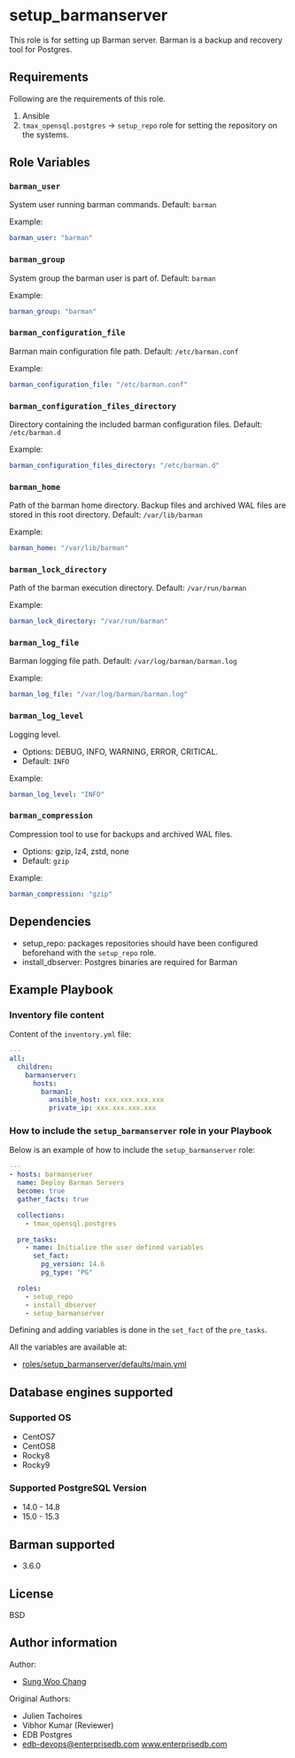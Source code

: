 # setup_barmanserver

This role is for setting up Barman server. Barman is a backup and recovery tool
for Postgres.

## Requirements

Following are the requirements of this role.

1. Ansible
2. `tmax_opensql.postgres` -> `setup_repo` role for setting the repository on
   the systems.

## Role Variables

### `barman_user`

System user running barman commands. Default: `barman`

Example:

```yaml
barman_user: "barman"
```

### `barman_group`

System group the barman user is part of. Default: `barman`

Example:

```yaml
barman_group: "barman"
```

### `barman_configuration_file`

Barman main configuration file path. Default: `/etc/barman.conf`

Example:

```yaml
barman_configuration_file: "/etc/barman.conf"
```

### `barman_configuration_files_directory`

Directory containing the included barman configuration files.
Default: `/etc/barman.d`

Example:

```yaml
barman_configuration_files_directory: "/etc/barman.d"
```

### `barman_home`

Path of the barman home directory. Backup files and archived WAL files are
stored in this root directory. Default: `/var/lib/barman`

Example:

```yaml
barman_home: "/var/lib/barman"
```

### `barman_lock_directory`

Path of the barman execution directory. Default: `/var/run/barman`

Example:

```yaml
barman_lock_directory: "/var/run/barman"
```

### `barman_log_file`

Barman logging file path. Default: `/var/log/barman/barman.log`

Example:

```yaml
barman_log_file: "/var/log/barman/barman.log"
```

### `barman_log_level`

Logging level.

- Options: DEBUG, INFO, WARNING, ERROR, CRITICAL.
- Default: `INFO`

Example:

```yaml
barman_log_level: "INFO"
```

### `barman_compression`

Compression tool to use for backups and archived WAL files.

- Options: gzip, lz4, zstd, none
- Default: `gzip`

Example:

```yaml
barman_compression: "gzip"
```

## Dependencies

- setup_repo: packages repositories should have been configured beforehand with the `setup_repo` role.
- install_dbserver: Postgres binaries are required for Barman

## Example Playbook

### Inventory file content

Content of the `inventory.yml` file:

```yaml
---
all:
  children:
    barmanserver:
      hosts:
        barman1:
          ansible_host: xxx.xxx.xxx.xxx
          private_ip: xxx.xxx.xxx.xxx
```

### How to include the `setup_barmanserver` role in your Playbook

Below is an example of how to include the `setup_barmanserver` role:

```yaml
---
- hosts: barmanserver
  name: Deploy Barman Servers
  become: true
  gather_facts: true

  collections:
    - tmax_opensql.postgres

  pre_tasks:
    - name: Initialize the user defined variables
      set_fact:
        pg_version: 14.6
        pg_type: "PG"

  roles:
    - setup_repo
    - install_dbserver
    - setup_barmanserver
```

Defining and adding variables is done in the `set_fact` of the `pre_tasks`.

All the variables are available at:

- [roles/setup_barmanserver/defaults/main.yml](./defaults/main.yml)

## Database engines supported
### Supported OS
- CentOS7
- CentOS8
- Rocky8
- Rocky9

### Supported PostgreSQL Version
- 14.0 - 14.8
- 15.0 - 15.3

## Barman supported
- 3.6.0

## License

BSD

## Author information

Author:

- [Sung Woo Chang](https://github.com/dbxpert)

Original Authors:

- Julien Tachoires
- Vibhor Kumar (Reviewer)
- EDB Postgres
- edb-devops@enterprisedb.com www.enterprisedb.com
